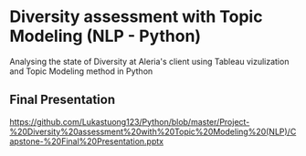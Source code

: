 # Diversity assessment with Topic Modeling (NLP - Python)

Analysing the state of Diversity at Aleria's client using Tableau vizulization and Topic Modeling method in Python 

## Final Presentation 

https://github.com/Lukastuong123/Python/blob/master/Project-%20Diversity%20assessment%20with%20Topic%20Modeling%20(NLP)/Capstone-%20Final%20Presentation.pptx

